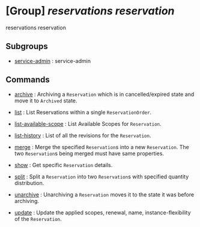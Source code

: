 # [Group] _reservations reservation_

reservations reservation

## Subgroups

- [service-admin](/Commands/reservations/reservation/service-admin/readme.md)
: service-admin

## Commands

- [archive](/Commands/reservations/reservation/_archive.md)
: Archiving a `Reservation` which is in cancelled/expired state and move it to `Archived` state.

- [list](/Commands/reservations/reservation/_list.md)
: List Reservations within a single `ReservationOrder`.

- [list-available-scope](/Commands/reservations/reservation/_list-available-scope.md)
: List Available Scopes for `Reservation`.

- [list-history](/Commands/reservations/reservation/_list-history.md)
: List of all the revisions for the `Reservation`.

- [merge](/Commands/reservations/reservation/_merge.md)
: Merge the specified `Reservation`s into a new `Reservation`. The two `Reservation`s being merged must have same properties.

- [show](/Commands/reservations/reservation/_show.md)
: Get specific `Reservation` details.

- [split](/Commands/reservations/reservation/_split.md)
: Split a `Reservation` into two `Reservation`s with specified quantity distribution.

- [unarchive](/Commands/reservations/reservation/_unarchive.md)
: Unarchiving a `Reservation` moves it to the state it was before archiving.

- [update](/Commands/reservations/reservation/_update.md)
: Update the applied scopes, renewal, name, instance-flexibility of the `Reservation`.
